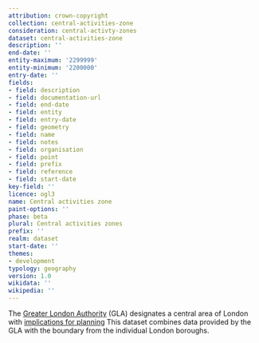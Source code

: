 ```yaml
---
attribution: crown-copyright
collection: central-activities-zone
consideration: central-activty-zones
dataset: central-activities-zone
description: ''
end-date: ''
entity-maximum: '2299999'
entity-minimum: '2200000'
entry-date: ''
fields:
- field: description
- field: documentation-url
- field: end-date
- field: entity
- field: entry-date
- field: geometry
- field: name
- field: notes
- field: organisation
- field: point
- field: prefix
- field: reference
- field: start-date
key-field: ''
licence: ogl3
name: Central activities zone
paint-options: ''
phase: beta
plural: Central activities zones
prefix: ''
realm: dataset
start-date: ''
themes:
- development
typology: geography
version: 1.0
wikidata: ''
wikipedia: ''
---
```


The [Greater London Authority](https://www.london.gov.uk/) (GLA) designates a central area of London with [implications for planning](https://www.london.gov.uk/what-we-do/planning/implementing-london-plan/london-plan-guidance-and-spgs/central-activities-zone)
This dataset combines data provided by the GLA with the boundary from the individual London boroughs.
